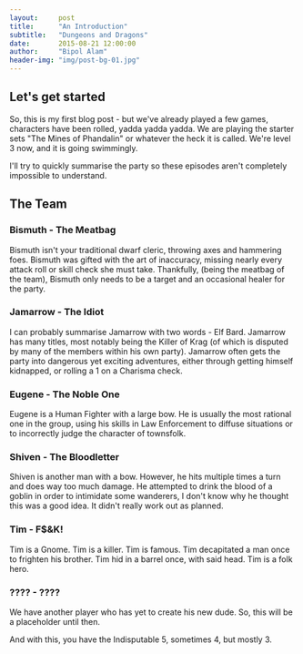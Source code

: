 ```yaml
---
layout:     post
title:      "An Introduction"
subtitle:   "Dungeons and Dragons"
date:       2015-08-21 12:00:00
author:     "Bipol Alam"
header-img: "img/post-bg-01.jpg"
---
```



<h2 class="section-heading">Let's get started</h2>

So, this is my first blog post - but we've already played a few games, characters have been rolled, yadda yadda yadda.
We are playing the starter sets "The Mines of Phandalin" or whatever the heck it is called.  We're level 3 now, and it is going swimmingly.

I'll try to quickly summarise the party so these episodes aren't completely impossible to understand.

The Team 
---------

### Bismuth - The Meatbag

Bismuth isn't your traditional dwarf cleric, throwing axes and hammering foes.  Bismuth was gifted with the art of inaccuracy, missing
nearly every attack roll or skill check she must take.  Thankfully, (being the meatbag of the team), Bismuth only needs to be a target and an occasional
healer for the party.

### Jamarrow - The Idiot

I can probably summarise Jamarrow with two words - Elf Bard.  Jamarrow has many titles, most notably being the Killer of Krag (of which is disputed by many of the members within his own party). 
Jamarrow often gets the party into dangerous yet exciting adventures, either through getting himself kidnapped, or rolling a 1 on a Charisma check.

### Eugene - The Noble One

Eugene is a Human Fighter with a large bow.  He is usually the most rational one in the group, using his skills in Law Enforcement to diffuse situations or to incorrectly judge
the character of townsfolk.  

### Shiven - The Bloodletter

Shiven is another man with a bow.  However, he hits multiple times a turn and does way too much damage.  He attempted to drink the blood of a goblin in order to intimidate some wanderers, I don't know why he thought this was a good idea.
It didn't really work out as planned.

### Tim - F$&K!

Tim is a Gnome.  Tim is a killer.  Tim is famous.  Tim decapitated a man once to frighten his brother.  Tim hid in a barrel once, with said head.  Tim is a folk hero.

### ???? - ????

We have another player who has yet to create his new dude.  So, this will be a placeholder until then.

And with this, you have the Indisputable 5, sometimes 4, but mostly 3.

